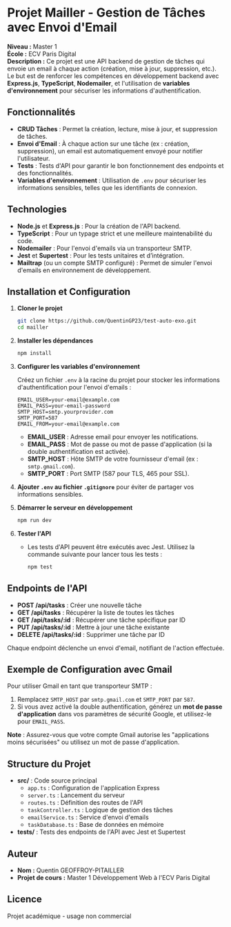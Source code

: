 # Projet Mailler - Gestion de Tâches avec Envoi d'Email

**Niveau :** Master 1  
**École :** ECV Paris Digital  
**Description :** Ce projet est une API backend de gestion de tâches qui envoie un email à chaque action (création, mise à jour, suppression, etc.). Le but est de renforcer les compétences en développement backend avec **Express.js**, **TypeScript**, **Nodemailer**, et l'utilisation de **variables d'environnement** pour sécuriser les informations d'authentification.

## Fonctionnalités

- **CRUD Tâches** : Permet la création, lecture, mise à jour, et suppression de tâches.
- **Envoi d'Email** : À chaque action sur une tâche (ex : création, suppression), un email est automatiquement envoyé pour notifier l'utilisateur.
- **Tests** : Tests d'API pour garantir le bon fonctionnement des endpoints et des fonctionnalités.
- **Variables d'environnement** : Utilisation de `.env` pour sécuriser les informations sensibles, telles que les identifiants de connexion.

## Technologies

- **Node.js** et **Express.js** : Pour la création de l'API backend.
- **TypeScript** : Pour un typage strict et une meilleure maintenabilité du code.
- **Nodemailer** : Pour l'envoi d'emails via un transporteur SMTP.
- **Jest** et **Supertest** : Pour les tests unitaires et d’intégration.
- **Mailtrap** (ou un compte SMTP configuré) : Permet de simuler l'envoi d'emails en environnement de développement.

## Installation et Configuration

1. **Cloner le projet**

   ```bash
   git clone https://github.com/QuentinGP23/test-auto-exo.git
   cd mailler
   ```

2. **Installer les dépendances**

   ```bash
   npm install
   ```

3. **Configurer les variables d'environnement**

   Créez un fichier `.env` à la racine du projet pour stocker les informations d'authentification pour l'envoi d'emails :

   ```plaintext
   EMAIL_USER=your-email@example.com
   EMAIL_PASS=your-email-password
   SMTP_HOST=smtp.yourprovider.com
   SMTP_PORT=587
   EMAIL_FROM=your-email@example.com
   ```

   - **EMAIL_USER** : Adresse email pour envoyer les notifications.
   - **EMAIL_PASS** : Mot de passe ou mot de passe d'application (si la double authentification est activée).
   - **SMTP_HOST** : Hôte SMTP de votre fournisseur d'email (ex : `smtp.gmail.com`).
   - **SMTP_PORT** : Port SMTP (587 pour TLS, 465 pour SSL).

4. **Ajouter `.env` au fichier `.gitignore`** pour éviter de partager vos informations sensibles.

5. **Démarrer le serveur en développement**

   ```bash
   npm run dev
   ```

6. **Tester l'API**
   - Les tests d'API peuvent être exécutés avec Jest. Utilisez la commande suivante pour lancer tous les tests :
     ```bash
     npm test
     ```

## Endpoints de l'API

- **POST /api/tasks** : Créer une nouvelle tâche
- **GET /api/tasks** : Récupérer la liste de toutes les tâches
- **GET /api/tasks/:id** : Récupérer une tâche spécifique par ID
- **PUT /api/tasks/:id** : Mettre à jour une tâche existante
- **DELETE /api/tasks/:id** : Supprimer une tâche par ID

Chaque endpoint déclenche un envoi d'email, notifiant de l'action effectuée.

## Exemple de Configuration avec Gmail

Pour utiliser Gmail en tant que transporteur SMTP :

1. Remplacez `SMTP_HOST` par `smtp.gmail.com` et `SMTP_PORT` par `587`.
2. Si vous avez activé la double authentification, générez un **mot de passe d'application** dans vos paramètres de sécurité Google, et utilisez-le pour `EMAIL_PASS`.

**Note** : Assurez-vous que votre compte Gmail autorise les "applications moins sécurisées" ou utilisez un mot de passe d'application.

## Structure du Projet

- **src/** : Code source principal
  - `app.ts` : Configuration de l'application Express
  - `server.ts` : Lancement du serveur
  - `routes.ts` : Définition des routes de l'API
  - `taskController.ts` : Logique de gestion des tâches
  - `emailService.ts` : Service d'envoi d'emails
  - `taskDatabase.ts` : Base de données en mémoire
- **tests/** : Tests des endpoints de l'API avec Jest et Supertest

## Auteur

- **Nom :** Quentin GEOFFROY-PITAILLER
- **Projet de cours :** Master 1 Développement Web à l'ECV Paris Digital

## Licence

Projet académique - usage non commercial
